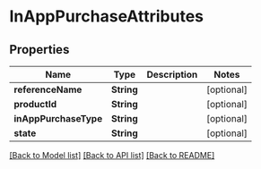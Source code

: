 # InAppPurchaseAttributes

## Properties
Name | Type | Description | Notes
------------ | ------------- | ------------- | -------------
**referenceName** | **String** |  | [optional] 
**productId** | **String** |  | [optional] 
**inAppPurchaseType** | **String** |  | [optional] 
**state** | **String** |  | [optional] 

[[Back to Model list]](../README.md#documentation-for-models) [[Back to API list]](../README.md#documentation-for-api-endpoints) [[Back to README]](../README.md)


